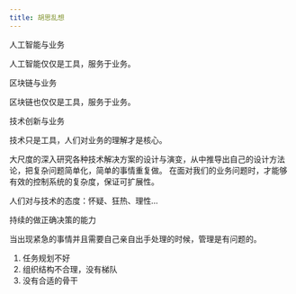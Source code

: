 ```yaml
---
title: 胡思乱想
---
```


人工智能与业务

人工智能仅仅是工具，服务于业务。

区块链与业务

区块链也仅仅是工具，服务于业务。

技术创新与业务

技术只是工具，人们对业务的理解才是核心。

大尺度的深入研究各种技术解决方案的设计与演变，从中推导出自己的设计方法论，把复杂问题简单化，简单的事情重复做。
在面对我们的业务问题时，才能够有效的控制系统的复杂度，保证可扩展性。

人们对与技术的态度：怀疑、狂热、理性...

持续的做正确决策的能力

当出现紧急的事情并且需要自己亲自出手处理的时候，管理是有问题的。

1. 任务规划不好
2. 组织结构不合理，没有梯队
3. 没有合适的骨干
